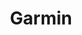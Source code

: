 ---
title: Garmin
crosslinks:
- GarminFenix
- thedash
- triathlon
- running
- trailrunning
- CustomerService
- vivosmart
- Fitness
---